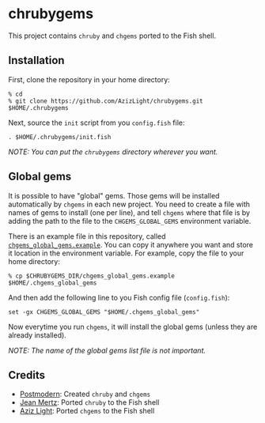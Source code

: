 chrubygems
==========

This project contains `chruby` and `chgems` ported to the Fish shell.

Installation
------------

First, clone the repository in your home directory:

```
% cd
% git clone https://github.com/AzizLight/chrubygems.git $HOME/.chrubygems
```

Next, source the `init` script from you `config.fish` file:

```
. $HOME/.chrubygems/init.fish
```

*NOTE: You can put the `chrubygems` directory wherever you want.*

Global gems
-----------

It is possible to have "global" gems. Those gems will be installed automatically by `chgems` in each new project. You need to create a file with names of gems to install (one per line), and tell `chgems` where that file is by adding the path to the file to the `CHGEMS_GLOBAL_GEMS` environment variable.

There is an example file in this repository, called [`chgems_global_gems.example`](https://github.com/AzizLight/chrubygems/blob/master/chgems_global_gems.example). You can copy it anywhere you want and store it location in the environment variable. For example, copy the file to your home directory:

```
% cp $CHRUBYGEMS_DIR/chgems_global_gems.example $HOME/.chgems_global_gems
```

And then add the following line to you Fish config file (`config.fish`):

```
set -gx CHGEMS_GLOBAL_GEMS "$HOME/.chgems_global_gems"
```

Now everytime you run `chgems`, it will install the global gems (unless they are already installed).

*NOTE: The name of the global gems list file is not important.*

Credits
-------

- [Postmodern](https://github.com/postmodern): Created `chruby` and `chgems`
- [Jean Mertz](https://github.com/JeanMertz): Ported `chruby` to the Fish shell
- [Aziz Light](https://github.com/AzizLight): Ported `chgems` to the Fish shell
